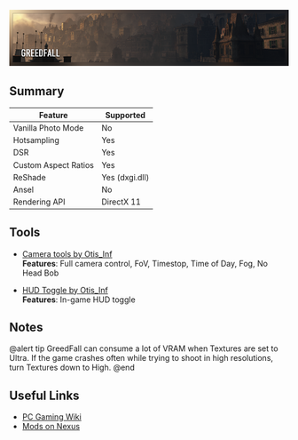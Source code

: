 ![Control](..\Images\greedfall.png "Shot by Jim2point0")

## Summary

Feature | Supported
--|--
Vanilla Photo Mode | No
Hotsampling | Yes
DSR | Yes
Custom Aspect Ratios | Yes
ReShade | Yes (dxgi.dll)
Ansel | No
Rendering API | DirectX 11

## Tools

* [Camera tools by Otis_Inf](https://github.com/FransBouma/InjectableGenericCameraSystem/tree/master/Cameras/Greedfall)  
**Features**: Full camera control, FoV, Timestop, Time of Day, Fog, No Head Bob

* [HUD Toggle by Otis_Inf](https://mega.nz/#!ZYZ0RApB!NBhLBq6--OB-cbvyT4a2sigTuioLUSLs3Fz35liic6o)  
**Features**: In-game HUD toggle

## Notes

@alert tip
GreedFall can consume a lot of VRAM when Textures are set to Ultra. If the game crashes often while trying to shoot in high resolutions, turn Textures down to High.
@end

## Useful Links

* [PC Gaming Wiki](https://pcgamingwiki.com/wiki/GreedFall)
* [Mods on Nexus](https://www.nexusmods.com/greedfall/mods/)